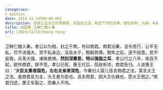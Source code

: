 ```yaml
---
categories:
- opinion
date: 2014-12-14T00:00:00Z
description: 商君之法太过刻薄寡恩，设连坐之法，制定严厉的法律，增加肉刑、大辟，有凿顶、抽肋、镬烹之刑。秦国贵族多怨。
title: 战国策·卫鞅亡魏入秦
url: /2014/12/14/Shang-Yang/
---
```


卫鞅亡魏入秦，孝公以为相，封之于商，号曰商君。商君治秦，法令至行，公平无私，罚不讳强大，赏不私亲近，法及太子，黥劓其傅。期年之后，道不拾遗，民不妄取，兵革大强，诸侯畏惧。**然刻深寡恩，特以强服之耳**。孝公行之八年，疾且不起，欲传商君，辞不受。孝公已死，惠王代后，莅政有顷，商君告归。人说惠王曰：“**大臣太重者国危，左右太亲者深危**。今秦妇人婴儿皆言商君之法，莫言大王之法。是商君反为主，大王更为臣也。且夫商君，固大王仇雠也，愿大王图之。”商君归还，惠王车裂之，而秦人不怜。
